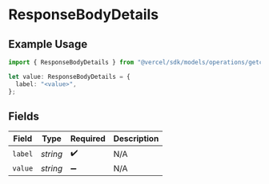 # ResponseBodyDetails

## Example Usage

```typescript
import { ResponseBodyDetails } from "@vercel/sdk/models/operations/getconfigurations.js";

let value: ResponseBodyDetails = {
  label: "<value>",
};
```

## Fields

| Field              | Type               | Required           | Description        |
| ------------------ | ------------------ | ------------------ | ------------------ |
| `label`            | *string*           | :heavy_check_mark: | N/A                |
| `value`            | *string*           | :heavy_minus_sign: | N/A                |